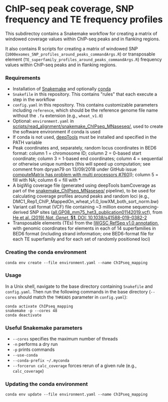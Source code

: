 # ChIP-seq peak coverage, SNP frequency and TE frequency profiles

This subdirectoy contains a Snakemake workflow for creating a matrix of windowed coverage values within ChIP-seq peaks and in flanking regions.

It also contains R scripts for creating a matrix of windowed SNP (`1000exomes_SNP_profiles_around_peaks_commandArgs.R`) or transposable element (`TE_superfamily_profiles_around_peaks_commandArgs.R`) frequency values within ChIP-seq peaks and in flanking regions.

### Requirements

- Installation of [Snakemake](https://snakemake.readthedocs.io/en/stable/) and optionally [conda](https://conda.io/docs/)
- `Snakefile` in this repository. This contains "rules" that each execute a step in the workflow
- `config.yaml` in this repository. This contains customizable parameters including `reference`, which should be the reference genome file name without the `.fa` extension (e.g., `wheat_v1.0`)
- Optional: `environment.yaml` in [scripts/read_alignment/snakemake_ChIPseq_MNaseseq/](https://github.com/ajtock/Wheat_DMC1_ASY1_paper/tree/master/scripts/read_alignment/snakemake_ChIPseq_MNaseseq/), used to create the software environment if conda is used
- If conda is not used, [deepTools](https://deeptools.readthedocs.io/en/develop/) must be installed and specified in the PATH variable
- Peak coordinates and, separately, random locus coordinates in BED6 format: column 1 = chromosome ID; column 2 = 0-based start coordinate; column 3 = 1-based end coordinates; column 4 = sequential or otherwise unique numbers (this will speed up computation; see comment from dpryan79 on 13/09/2018 under GitHub issue [computeMatrix has problem with multi processors #760](https://github.com/deeptools/deepTools/issues/760)]); column 5 = fill with NA; column 6 = fill with \*
- A bigWig coverage file (generated using deepTools bamCoverage as part of the [snakemake_ChIPseq_MNaseseq/](https://github.com/ajtock/Wheat_DMC1_ASY1_paper/tree/master/scripts/read_alignment/snakemake_ChIPseq_MNaseseq/) pipeline), to be used for calculating coverage profiles around peaks and random loci (e.g., DMC1_Rep1_ChIP_MappedOn_wheat_v1.0_lowXM_both_sort_norm.bw)
- Variant call format (VCF) file containing ~3 million exome sequencing-derived SNP sites ([all.GP08_mm75_het3_publication01142019.vcf](http://wheatgenomics.plantpath.ksu.edu/1000EC/)), from [He et al. (2019) *Nat. Genet.* **51**. DOI: 10.1038/s41588-019-0382-2](doi.org/10.1038/s41588-019-0382-2)
- Transposable elements (TEs) from the [IWGSC RefSeq v1.0 annotation](https://urgi.versailles.inra.fr/download/iwgsc/IWGSC_RefSeq_Annotations/v1.0/), with genomic coordinates for elements in each of 14 superfamilies in BED6 format (including strand information; one BED6-format file for each TE superfamily and for each set of randomly positioned loci)

### Creating the conda environment

```
conda env create --file environment.yaml --name ChIPseq_mapping
```

### Usage

In a Unix shell, navigate to the base directory containing `Snakefile` and  `config.yaml`.
Then run the following commands in the base directory (`--cores` should match the `THREADS` parameter in `config.yaml`):

```
conda activate ChIPseq_mapping
snakemake -p --cores 48
conda deactivate
```

### Useful Snakemake parameters

- `--cores` specifies the maximum number of threads
- `-n` performs a dry run
- `-p` prints commands
- `--use-conda`
- `--conda-prefix ~/.myconda`
- `--forcerun calc_coverage` forces rerun of a given rule (e.g., `calc_coverage`)

### Updating the conda environment

```
conda env update --file environment.yaml --name ChIPseq_mapping
```
